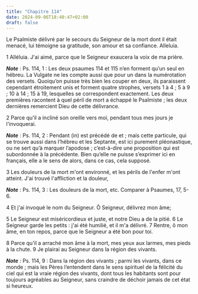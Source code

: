 ```yaml
---
title: "Chapitre 114"
date: 2024-09-06T18:40:47+02:00
draft: false
---
```



Le Psalmiste délivré par le secours du Seigneur de la mort dont il était menacé, lui témoigne sa gratitude, son amour et sa confiance.
Alleluia.


1 Alléluia. J'ai aimé, parce que le Seigneur exaucera la voix de ma prière.

***Note*** :  Ps. 114, 1 : Les deux psaumes 114 et 115 n’en forment qu’un seul en hébreu. La Vulgate ne les compte aussi que pour un dans la numérotation des versets. Quoiqu’on puisse très bien les couper en deux, ils paraissent cependant étroitement unis et forment quatre strophes, versets 1 à 4 ; 5 à 9 ; 10 à 14 ; 15 à 19, lesquelles se correspondent exactement. Les deux premières racontent à quel péril de mort a échappé le Psalmiste ; les deux dernières remercient Dieu de cette délivrance.

2 Parce qu'il a incliné son oreille vers moi, pendant tous mes jours je l'invoquerai.

***Note*** :  Ps. 114, 2 : Pendant (in) est précédé de et ; mais cette particule, qui se trouve aussi dans l’hébreu et les Septante, est ici purement pléonastique, ou ne sert qu’à marquer l’apodose ; c’est-à-dire une proposition qui est subordonnée à la précédente. Bien qu’elle ne puisse s’exprimer ici en français, elle a le sens de alors, dans ce cas, cela supposé.


3 Les douleurs de la mort m'ont environné, et les périls de l'enfer m'ont atteint. J'ai trouvé l'affliction et la douleur,

***Note*** :  Ps. 114, 3 : Les douleurs de la mort, etc. Comparer à Psaumes, 17, 5-6.

4 Et j'ai invoqué le nom du Seigneur. Ô Seigneur, délivrez mon âme;


5 Le Seigneur est miséricordieux et juste, et notre Dieu a de la pitié. 6 Le Seigneur garde les petits : j'ai été humilié, et il m'a délivré. 7 Rentre, ô mon âme, en ton repos, parce que le Seigneur a été bon pour toi.


8 Parce qu'il a arraché mon âme à la mort, mes yeux aux larmes, mes pieds à la chute. 9 Je plairai au Seigneur dans la région des vivants.

***Note*** :  Ps. 114, 9 : Dans la région des vivants ; parmi les vivants, dans ce monde ; mais les Pères l’entendent dans le sens spirituel de la félicité du ciel qui est la vraie région des vivants, dont tous les habitants sont pour toujours agréables au Seigneur, sans craindre de déchoir jamais de cet état si heureux.


